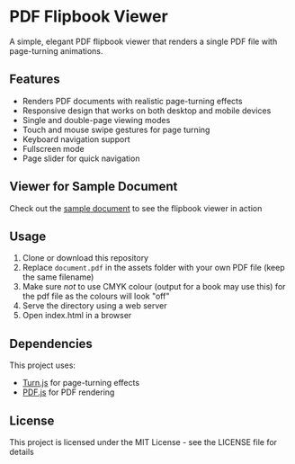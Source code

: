 # PDF Flipbook Viewer

A simple, elegant PDF flipbook viewer that renders a single PDF file with page-turning animations.

## Features

- Renders PDF documents with realistic page-turning effects
- Responsive design that works on both desktop and mobile devices
- Single and double-page viewing modes
- Touch and mouse swipe gestures for page turning
- Keyboard navigation support
- Fullscreen mode
- Page slider for quick navigation

## Viewer for Sample Document
Check out the [sample document](https://tehoro.github.io/pdf-flipbook-viewer) to see the flipbook viewer in action

## Usage

1. Clone or download this repository
2. Replace `document.pdf` in the assets folder with your own PDF file (keep the same filename)
3. Make sure *not* to use CMYK colour (output for a book may use this) for the pdf file as the colours will look "off" 
4. Serve the directory using a web server
5. Open index.html in a browser

## Dependencies

This project uses:
- [Turn.js](https://www.turnjs.com/) for page-turning effects
- [PDF.js](https://mozilla.github.io/pdf.js/) for PDF rendering

## License

This project is licensed under the MIT License - see the LICENSE file for details
